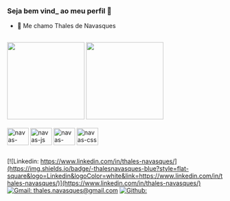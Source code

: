 ### Seja bem vind_ ao meu perfil 👋

- 👨 Me chamo Thales de Navasques

##

<div>
    <a href="http://github.com/navasques"></a>
    <img height="180em" src="https://github-readme-stats.vercel.app/api?username=navasques&show_icons=true&theme=dark">
    <img height="180em" src="https://github-readme-stats.vercel.app/api/top-langs/?username=navasques&layout=compact&theme=dark">
</div>

<div style="display: inline-block;"><br>
    <img align="center" height="40" width="50" src="https://cdn.jsdelivr.net/gh/devicons/devicon/icons/java/java-original.svg" alt="navas-java">
    <img align="center" height="40" width="50" src="https://cdn.jsdelivr.net/gh/devicons/devicon/icons/javascript/javascript-original.svg" alt="navas-js">
    <img align="center" height="40" width="50" src="https://cdn.jsdelivr.net/gh/devicons/devicon/icons/html5/html5-original-wordmark.svg" alt="navas-html">
    <img align="center" height="40" width="50" src="https://cdn.jsdelivr.net/gh/devicons/devicon/icons/css3/css3-original-wordmark.svg" alt="navas-css">
</div>

##

[![Linkedin: https://www.linkedin.com/in/thales-navasques/](https://img.shields.io/badge/-thalesnavasques-blue?style=flat-square&logo=Linkedin&logoColor=white&link=https://www.linkedin.com/in/thales-navasques/)](https://www.linkedin.com/in/thales-navasques/)
[![Gmail: thales.navasques@gmail.com](https://img.shields.io/badge/-thales.navasques@gmail.com-c14438?style=flat-square&logo=Gmail&logoColor=white&link=mailto:thales.navasques@gmail.com)](mailto:thales.navasques@gmail.com)
[![Github: ](https://img.shields.io/badge/-Github-000?style=flat-square&logo=Github&logoColor=white&link=https://github.com/navasques)](https://github.com/navasques)
